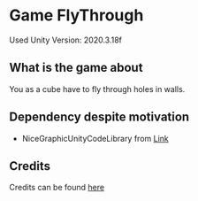 # Game FlyThrough

Used Unity Version: 2020.3.18f

## What is the game about 

You as a cube have to fly through holes in walls.

## Dependency despite motivation

* NiceGraphicUnityCodeLibrary from [Link](https://github.com/BoolPurist/NiceGraphicUnityCodeLibrary)

## Credits

Credits can be found [here](./CREDITS.md) 